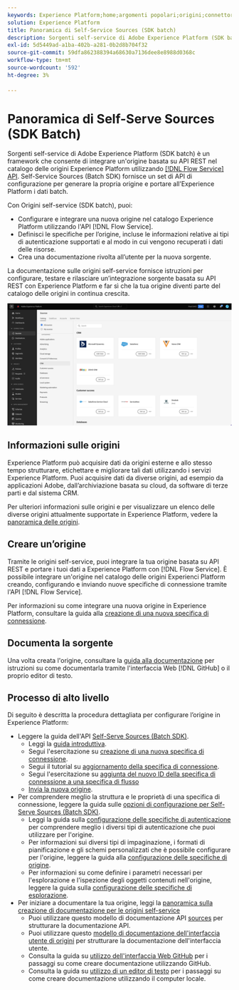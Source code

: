 ```yaml
---
keywords: Experience Platform;home;argomenti popolari;origini;connettori;sorgente connettori;sorgenti sdk;sdk;SDK
solution: Experience Platform
title: Panoramica di Self-Service Sources (SDK batch)
description: Sorgenti self-service di Adobe Experience Platform (SDK batch) è un set di API di configurazione che ti consente di integrare un’origine basata su API REST utilizzando l’API del servizio Flusso per portare i tuoi dati all’Experience Platform.
exl-id: 5d5449ad-a1ba-402b-a281-0b2d8b704f32
source-git-commit: 59dfa862388394a68630a7136dee8e8988d0368c
workflow-type: tm+mt
source-wordcount: '592'
ht-degree: 3%

---
```


# Panoramica di Self-Serve Sources (SDK Batch)

Sorgenti self-service di Adobe Experience Platform (SDK batch) è un framework che consente di integrare un&#39;origine basata su API REST nel catalogo delle origini Experience Platform utilizzando [[!DNL Flow Service] API](https://www.adobe.io/experience-platform-apis/references/flow-service/). Self-Service Sources (Batch SDK) fornisce un set di API di configurazione per generare la propria origine e portare all’Experience Platform i dati batch.

Con Origini self-service (SDK batch), puoi:

* Configurare e integrare una nuova origine nel catalogo Experience Platform utilizzando l&#39;API [!DNL Flow Service].
* Definisci le specifiche per l’origine, incluse le informazioni relative ai tipi di autenticazione supportati e al modo in cui vengono recuperati i dati delle risorse.
* Crea una documentazione rivolta all’utente per la nuova sorgente.

La documentazione sulle origini self-service fornisce istruzioni per configurare, testare e rilasciare un’integrazione sorgente basata su API REST con Experience Platform e far sì che la tua origine diventi parte del catalogo delle origini in continua crescita.

![catalogo](./assets/catalog.png)

## Informazioni sulle origini

Experience Platform può acquisire dati da origini esterne e allo stesso tempo strutturare, etichettare e migliorare tali dati utilizzando i servizi Experience Platform. Puoi acquisire dati da diverse origini, ad esempio da applicazioni Adobe, dall’archiviazione basata su cloud, da software di terze parti e dal sistema CRM.

Per ulteriori informazioni sulle origini e per visualizzare un elenco delle diverse origini attualmente supportate in Experience Platform, vedere la [panoramica delle origini](../home.md).

## Creare un’origine

Tramite le origini self-service, puoi integrare la tua origine basata su API REST e portare i tuoi dati a Experience Platform con [!DNL Flow Service]. È possibile integrare un&#39;origine nel catalogo delle origini Experienci Platform creando, configurando e inviando nuove specifiche di connessione tramite l&#39;API [!DNL Flow Service].

Per informazioni su come integrare una nuova origine in Experience Platform, consultare la guida alla [creazione di una nuova specifica di connessione](./api/api-overview.md).

## Documenta la sorgente

Una volta creata l&#39;origine, consultare la [guida alla documentazione](./documentation/doc-overview.md) per istruzioni su come documentarla tramite l&#39;interfaccia Web [!DNL GitHub] o il proprio editor di testo.

## Processo di alto livello

Di seguito è descritta la procedura dettagliata per configurare l’origine in Experience Platform:

* Leggere la guida dell&#39;API [Self-Serve Sources (Batch SDK)](./api/api-overview.md).
   * Leggi la [guida introduttiva](./api/getting-started.md).
   * Segui l&#39;esercitazione su [creazione di una nuova specifica di connessione](./api/create.md).
   * Segui il tutorial su [aggiornamento della specifica di connessione](./api/update-connection-specs.md).
   * Segui l&#39;esercitazione su [aggiunta del nuovo ID della specifica di connessione a una specifica di flusso](./api/update-flow-specs.md)
   * [Invia la nuova origine](./api/submit.md).
* Per comprendere meglio la struttura e le proprietà di una specifica di connessione, leggere la guida sulle [opzioni di configurazione per Self-Serve Sources (Batch SDK)](./config/config.md).
   * Leggi la guida sulla [configurazione delle specifiche di autenticazione](./config/authspec.md) per comprendere meglio i diversi tipi di autenticazione che puoi utilizzare per l&#39;origine.
   * Per informazioni sui diversi tipi di impaginazione, i formati di pianificazione e gli schemi personalizzati che è possibile configurare per l&#39;origine, leggere la guida alla [configurazione delle specifiche di origine](./config/sourcespec.md).
   * Per informazioni su come definire i parametri necessari per l&#39;esplorazione e l&#39;ispezione degli oggetti contenuti nell&#39;origine, leggere la guida sulla [configurazione delle specifiche di esplorazione](./config/explorespec.md).
* Per iniziare a documentare la tua origine, leggi la [panoramica sulla creazione di documentazione per le origini self-service](./documentation/doc-overview.md)
   * Puoi utilizzare questo modello di documentazione API [sources](./documentation/template.md) per strutturare la documentazione API.
   * Puoi utilizzare questo [modello di documentazione dell&#39;interfaccia utente di origini](./documentation/ui-template.md) per strutturare la documentazione dell&#39;interfaccia utente.
   * Consulta la guida su [utilizzo dell&#39;interfaccia Web GitHub](./documentation/github.md) per i passaggi su come creare documentazione utilizzando GitHub.
   * Consulta la guida su [utilizzo di un editor di testo](./documentation/text-editor.md) per i passaggi su come creare documentazione utilizzando il computer locale.
